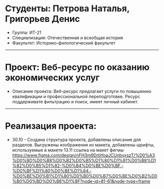 # Студенты: Петрова Наталья, Григорьев Денис
- Группа: ИТ-21
- Специализация: Отечественная и всеобщая история
- Факультет: Историко-филологический факультет
---
# Проект: Веб-ресурс по оказанию экономических услуг
- Описание проекта: Веб-ресурс предлагает услуги по повышению квалификации и профессиональной переподготовке. Ресурс поддерживате фильтрацию и поиск, имеет личный кабинет. 
---
# Реализация проекта: 
- 30.10 - Создана структура проекта, добавлены описание для разделов. Выгружены изображения из макета, добавлены шрифты, используемые в макете
13.11 ссылка на макет фигмы https://www.figma.com/design/nFH3m9DrbYoaJCUnbyxszT/%D0%A3%D0%BD%D0%B8%D0%B2%D0%B5%D1%80%D1%81%D0%B8%D1%82%D0%B5%D1%82-%D0%B4%D0%BE%D0%BF.-%D0%BF%D1%80%D0%BE%D1%84.-%D0%BE%D0%B1%D1%80%D0%B0%D0%B7%D0%BE%D0%B2%D0%B0%D0%BD%D0%B8%D1%8F?node-id=81-61&node-type=frame